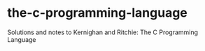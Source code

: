 # the-c-programming-language
Solutions and notes to Kernighan and Ritchie: The C Programming Language
